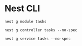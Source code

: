 # Nest CLI 

```console
nest g module tasks
```
```
nest g controller tasks --no-spec
```
```
nest g service tasks --no-spec
```